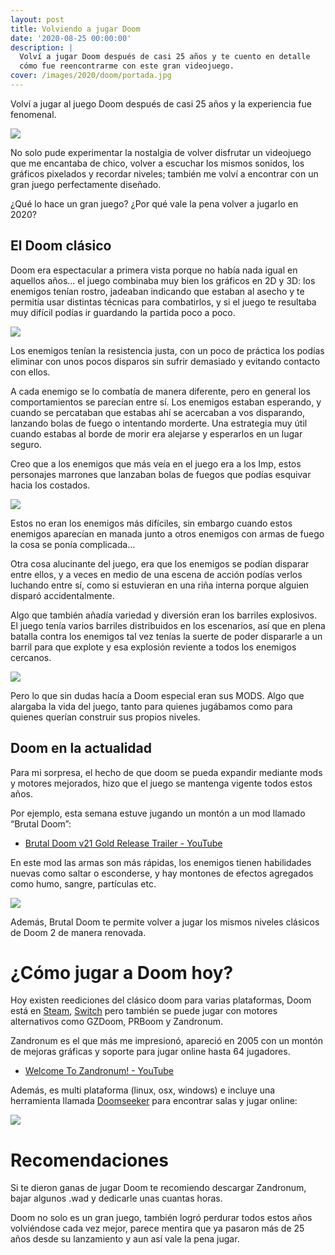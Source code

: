 ```yaml
---
layout: post
title: Volviendo a jugar Doom
date: '2020-08-25 00:00:00'
description: |
  Volví a jugar Doom después de casi 25 años y te cuento en detalle
  cómo fue reencontrarme con este gran videojuego.
cover: /images/2020/doom/portada.jpg
---
```


Volví a jugar al juego Doom después de casi 25 años y la experiencia fue fenomenal.

![](/images/2020/doom/title.jpg)

No solo pude experimentar la nostalgia de volver disfrutar un videojuego que me
encantaba de chico, volver a escuchar los mismos sonidos, los gráficos
pixelados y recordar niveles; también me volví a encontrar con un gran juego
perfectamente diseñado.

¿Qué lo hace un gran juego? ¿Por qué vale la pena volver a jugarlo en 2020?

## El Doom clásico

Doom era espectacular a primera vista porque no había nada igual en aquellos
años… el juego combinaba muy bien los gráficos en 2D y 3D: los enemigos
tenían rostro, jadeaban indicando que estaban al asecho y te permitía usar
distintas técnicas para combatirlos, y si el juego te resultaba muy difícil
podías ir guardando la partida poco a poco.

![](/images/2020/doom/url.jpg)

Los enemigos tenían la resistencia justa, con un poco de práctica los podías
eliminar con unos pocos disparos sin sufrir demasiado y evitando contacto con
ellos.

A cada enemigo se lo combatía de manera diferente, pero en general los
comportamientos se parecían entre sí. Los enemigos estaban esperando, y cuando
se percataban que estabas ahí se acercaban a vos disparando, lanzando bolas de
fuego o intentando morderte. Una estrategia muy útil cuando estabas al borde de
morir era alejarse y esperarlos en un lugar seguro.

Creo que a los enemigos que más veía en el juego era a los Imp, estos
personajes marrones que lanzaban bolas de fuegos que podías esquivar hacia los
costados.

![](/images/2020/doom/imp.png)

Estos no eran los enemigos más difíciles, sin embargo cuando estos enemigos
aparecían en manada junto a otros enemigos con armas de fuego la cosa
se ponía complicada…

Otra cosa alucinante del juego, era que los enemigos se podían disparar entre
ellos, y a veces en medio de una escena de acción podías verlos luchando entre
sí, como si estuvieran en una riña interna porque alguien disparó
accidentalmente.

Algo que también añadía variedad y diversión eran los barriles explosivos. El
juego tenía varios barriles distribuidos en los escenarios, así que en plena
batalla contra los enemigos tal vez tenías la suerte de poder dispararle a un
barril para que explote y esa explosión reviente a todos los enemigos cercanos.

![](/images/2020/doom/barriles.png)

Pero lo que sin dudas hacía a Doom especial eran sus MODS. Algo que alargaba la
vida del juego, tanto para quienes jugábamos como para quienes querían
construir sus propios niveles.

## Doom en la actualidad

Para mi sorpresa, el hecho de que doom se pueda expandir mediante mods y
motores mejorados, hizo que el juego se mantenga vigente todos
estos años.

Por ejemplo, esta semana estuve jugando un montón a un mod llamado “Brutal
Doom”:

- [Brutal Doom v21 Gold Release Trailer - YouTube](https://www.youtube.com/watch?v=iPyq0jFgVjI)

En este mod las armas son más rápidas, los enemigos tienen habilidades nuevas
como saltar o esconderse, y hay montones de efectos agregados como humo,
sangre, partículas etc.

![](/images/2020/doom/deathmatch.jpg)

Además, Brutal Doom te permite volver a jugar los mismos niveles clásicos de
Doom 2  de manera renovada.

# ¿Cómo jugar a Doom hoy?

Hoy existen reediciones del clásico doom para varias plataformas, Doom está en
[Steam](https://store.steampowered.com/sub/18397/),
[Switch](https://www.nintendo.com/games/detail/doom-ii-classic-switch/) pero
también se puede jugar con motores alternativos como GZDoom, PRBoom y
Zandronum.

Zandronum es el que más me impresionó, apareció en 2005 con un montón de
mejoras gráficas y soporte para jugar online hasta 64 jugadores.

- [Welcome To Zandronum! - YouTube](https://www.youtube.com/watch?v=5mLDugjh0Ro)

Además, es multi plataforma (linux, osx, windows) e incluye una herramienta
llamada [Doomseeker](https://doomseeker.drdteam.org) para encontrar salas y
jugar online:

![](/images/2020/doom/doomseek.jpg)

# Recomendaciones

Si te dieron ganas de jugar Doom te recomiendo descargar Zandronum, bajar
algunos .wad y dedicarle unas cuantas horas.

Doom no solo es un gran juego, también logró perdurar todos estos años
volviéndose cada vez mejor, parece mentira que ya pasaron más de 25 años desde
su lanzamiento y aun así vale la pena jugar.

